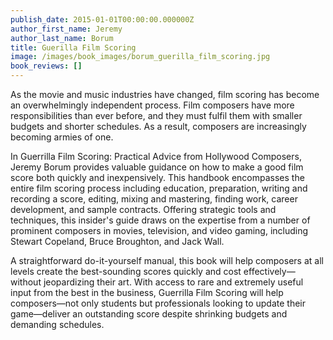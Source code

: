 ```yaml
---
publish_date: 2015-01-01T00:00:00.000000Z
author_first_name: Jeremy
author_last_name: Borum
title: Guerilla Film Scoring
image: /images/book_images/borum_guerilla_film_scoring.jpg
book_reviews: []
---
```

As the movie and music industries have changed, film scoring has become an overwhelmingly independent process. Film composers have more responsibilities than ever before, and they must fulfil them with smaller budgets and shorter schedules. As a result, composers are increasingly becoming armies of one.

In Guerrilla Film Scoring: Practical Advice from Hollywood Composers, Jeremy Borum provides valuable guidance on how to make a good film score both quickly and inexpensively. This handbook encompasses the entire film scoring process including education, preparation, writing and recording a score, editing, mixing and mastering, finding work, career development, and sample contracts. Offering strategic tools and techniques, this insider's guide draws on the expertise from a number of prominent composers in movies, television, and video gaming, including Stewart Copeland, Bruce Broughton, and Jack Wall. 

A straightforward do-it-yourself manual, this book will help composers at all levels create the best-sounding scores quickly and cost effectively—without jeopardizing their art. With access to rare and extremely useful input from the best in the business, Guerrilla Film Scoring will help composers—not only students but professionals looking to update their game—deliver an outstanding score despite shrinking budgets and demanding schedules.